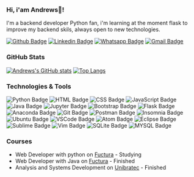 ### Hi, i'am Andrews👋!

I'm a backend developer Python fan, i'm learning at the moment flask to improve my backend skils, always open to new technologies.

[![Github Badge](https://img.shields.io/badge/Andrewsmp-100000?logo=github&logoColor=white&link=https://github.com/Andrewsmp)](https://github.com/Andrewsmp)
[![Linkedin Badge](https://img.shields.io/badge/andrewspereira-0077B5?logo=linkedin&logoColor=white&link=https://www.linkedin.com/in/andrewspereira/)](https://www.linkedin.com/in/andrewspereira/)
[![Whatsapp Badge](https://img.shields.io/badge/andrews-25D366?logo=whatsapp&logoColor=white&link=https://api.whatsapp.com/send?phone=5581998195441)](https://api.whatsapp.com/send?phone=5581998195441)
[![Gmail Badge](https://img.shields.io/badge/andrews.minervino@gmail.com-D14836?logo=gmail&logoColor=white&link=mailto:andrews.minervino@gmail.com)](mailto:andrews.minervino@gmail.com)

### GitHub Stats

[![Andrews's GitHub stats](https://github-readme-stats.vercel.app/api?username=Andrewsmp&show_icons=true&theme=highcontrast)](https://github.com/Andrewsmp/github-readme-stats)
[![Top Langs](https://github-readme-stats.vercel.app/api/top-langs/?username=Andrewsmp&show_icons=truet&theme=highcontrast)](https://github.com/Andrewsmp/github-readme-stats)

### Technologies & Tools
![Python Badge](https://img.shields.io/badge/Python-14354C?logo=python)
![HTML Badge](https://img.shields.io/badge/HTML-239120?logo=html5)
![CSS Badge](https://img.shields.io/badge/CSS-239120?logo=css3)
![JavaScript Badge](https://img.shields.io/badge/JavaScript-323330?logo=javascript)
![Java Badge](https://img.shields.io/badge/Java-ED8B00?logo=java)
![Jupyter Badge](https://img.shields.io/badge/Jupyter-F37626.svg?logo=Jupyter&logoColor=white)
![Bootstrap Badge](https://img.shields.io/badge/Bootstrap-563D7C?logo=bootstrap&logoColor=white)
![Flask Badge](https://img.shields.io/badge/Flask-000000?logo=flask)
![Anaconda Badge](https://img.shields.io/badge/conda-342B029.svg?logo=anaconda&logoColor=white)
![Git Badge](https://img.shields.io/badge/Git-F05032?logo=git&logoColor=white)
![Postman Badge](	https://img.shields.io/badge/Postman-FF6C37?logo=Postman&logoColor=white)
![Insomnia Badge](https://img.shields.io/badge/Insomnia-5849be?logo=Insomnia)
![Ubuntu Badge](https://img.shields.io/badge/Ubuntu-E95420?logo=ubuntu&logoColor=white)
![VSCode Badge](https://img.shields.io/badge/VS_Code-0078D4?logo=visual%20studio%20code)
![Atom Badge](https://img.shields.io/badge/Atom-66595C?logo=Atom)
![Eclipse Badge](https://img.shields.io/badge/Eclipse-2C2255?logo=eclipse)
![Sublime Badge](https://img.shields.io/badge/sublime_text-%23575757.svg?logo=sublime-text)
![Vim Badge](https://img.shields.io/badge/VIM-%2311AB00.svg?logo=vim)
![SQLite Badge](https://img.shields.io/badge/SQLite-07405E?logo=sqlite)
![MYSQL Badge](https://img.shields.io/badge/MySQL-00000F?logo=mysql&logoColor=white)

 ### Courses 
- Web Developer with python on [Fuctura](https://www.fuctura.com.br/recife/cursos/python/) - Studying
- Web Developer with Java on [Fuctura](https://www.fuctura.com.br/recife/cursos/java/) - Finished
- Analysis and Systems Development on [Unibratec](https://web.facebook.com/unibratec/?_rdc=1&_rdr) - Finished
